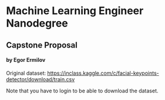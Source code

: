 # Machine Learning Engineer Nanodegree
## Capstone Proposal 
#### by Egor Ermilov  

Original dataset:
https://inclass.kaggle.com/c/facial-keypoints-detector/download/train.csv

Note that you have to login to be able to download the dataset.
